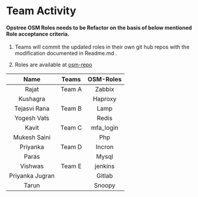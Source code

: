 

# Team Activity 


#### Opstree OSM Roles needs to be Refactor on the basis of below mentioned Role acceptance criteria.



1. Teams will commit the updated roles in their own git hub repos with the modification documented in Readme.md . 

1. Roles are available at  [osm-repo](https://github.com/opstree-ansible)  


|       Name      |  Teams | OSM-Roles   |
|:---------------:|:------:|:-----------:|
|      Rajat      | Team A |    Zabbix   |
|    Kushagra     |        |   Haproxy   |
|   Tejasvi Rana  | Team B |     Lamp    |
|   Yogesh Vats   |        |    Redis    |
|      Kavit      | Team C |  mfa_login  |
|   Mukesh Saini  |        |     Php     |
|     Priyanka    | Team D |    Incron   |
|      Paras      |        |    Mysql    |
|     Vishwas     | Team E |   jenkins   |
| Priyanka Jugran |        |    Gitlab   |
|      Tarun      |        |    Snoopy   |
